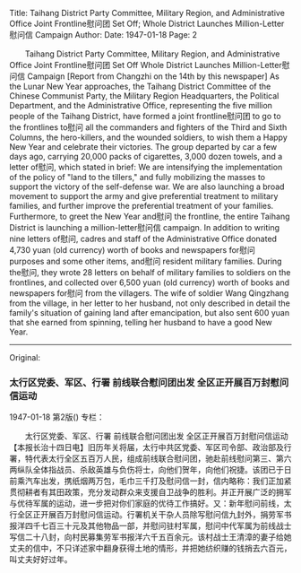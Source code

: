 Title: Taihang District Party Committee, Military Region, and Administrative Office Joint Frontline慰问团 Set Off; Whole District Launches Million-Letter慰问信 Campaign
Author:
Date: 1947-01-18
Page: 2

　　Taihang District Party Committee, Military Region, and Administrative Office
    Joint Frontline慰问团 Set Off
    Whole District Launches Million-Letter慰问信 Campaign
    [Report from Changzhi on the 14th by this newspaper] As the Lunar New Year approaches, the Taihang District Committee of the Chinese Communist Party, the Military Region Headquarters, the Political Department, and the Administrative Office, representing the five million people of the Taihang District, have formed a joint frontline慰问团 to go to the frontlines to慰问 all the commanders and fighters of the Third and Sixth Columns, the hero-killers, and the wounded soldiers, to wish them a Happy New Year and celebrate their victories. The group departed by car a few days ago, carrying 20,000 packs of cigarettes, 3,000 dozen towels, and a letter of慰问, which stated in brief: We are intensifying the implementation of the policy of "land to the tillers," and fully mobilizing the masses to support the victory of the self-defense war. We are also launching a broad movement to support the army and give preferential treatment to military families, and further improve the preferential treatment of your families. Furthermore, to greet the New Year and慰问 the frontline, the entire Taihang District is launching a million-letter慰问信 campaign. In addition to writing nine letters of慰问, cadres and staff of the Administrative Office donated 4,730 yuan (old currency) worth of books and newspapers for慰问 purposes and some other items, and慰问 resident military families. During the慰问, they wrote 28 letters on behalf of military families to soldiers on the frontlines, and collected over 6,500 yuan (old currency) worth of books and newspapers for慰问 from the villagers. The wife of soldier Wang Qingzhang from the village, in her letter to her husband, not only described in detail the family's situation of gaining land after emancipation, but also sent 600 yuan that she earned from spinning, telling her husband to have a good New Year.



<hr /> 

Original: 


### 太行区党委、军区、行署  前线联合慰问团出发  全区正开展百万封慰问信运动

1947-01-18
第2版()
专栏：

　　太行区党委、军区、行署
    前线联合慰问团出发
    全区正开展百万封慰问信运动
    【本报长治十四日电】旧历年关将届，太行中共区党委、军区司令部、政治部及行署，特代表太行全区五百万人民，组成前线联合慰问团，驰赴前线慰问第三、第六两纵队全体指战员、杀敌英雄与负伤将士，向他们贺年，向他们祝捷。该团已于日前乘汽车出发，携纸烟两万包，毛巾三千打及慰问信一封，信内略称：我们正加紧贯彻耕者有其田政策，充分发动群众来支援自卫战争的胜利。并正开展广泛的拥军与优待军属的运动，进一步把对你们家庭的优待工作搞好。又：新年慰问前线，太行全区正开展百万封慰问信运动。行署机关干杂人员除写慰问信九封外，捐劳军书报洋四千七百三十元及其他物品一部，并慰问驻村军属，慰问中代军属为前线战士写信二十八封，向村民募集劳军书报洋六千五百余元。该村战士王清漳的妻子给她丈夫的信中，不只详述家中翻身获得土地的情形，并把她纺织赚的钱捎去六百元，叫丈夫好好过年。
